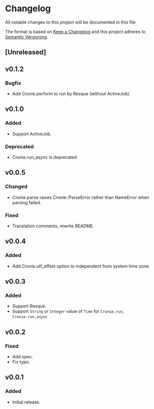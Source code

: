 # Changelog
All notable changes to this project will be documented in this file.

The format is based on [Keep a Changelog](http://keepachangelog.com/en/1.0.0/)
and this project adheres to [Semantic Versioning](http://semver.org/spec/v2.0.0.html).

## [Unreleased]

## v0.1.2
### Bugfix
- Add Cronie.perform to run by Resque (without ActiveJob).

## v0.1.0
### Added
- Support ActiveJob.

### Deprecated
- Cronie.run_async is deprecated

## v0.0.5
### Changed
- Cronie.parse raises Cronie::ParseError rather than NameError when parsing failed.

### Fixed
- Translation comments, rewrite README.

## v0.0.4
### Added
- Add Cronie.utf_offset option to independent from system time zone.

## v0.0.3
### Added
- Support Resque.
- Support `String` or `Integer` value of `Time` for `Cronie.run`, `Cronie.run_async`

## v0.0.2
### Fixed
- Add spec.
- Fix typo.

## v0.0.1
### Added
- Initial release.
